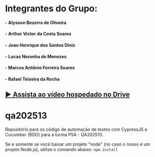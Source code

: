 # Integrantes do Grupo:
#### - Alysson Bezerra de Oliveira
#### - Arthur Victor da Costa Soares
#### - Joao Henrique dos Santos Diniz
#### - Lucas Noronha de Menezes
#### - Marcos Antônio Ferreira Soares
#### - Rafael Teixeira da Rocha



## [▶️ Assista ao vídeo hospedado no Drive](https://drive.google.com/file/d/1gu_57xQ5NbyCx-S-0eFP0RJ9M4X4R1nm/view?usp=sharing)


# qa202513
Repositório para os código de automação de testes com CypressJS e Cucumber (BDD) para a turma P5A - QA202513.

Se e somente se você baixar um projeto "node" (no caso o nosso é um projeto Node.js), utilize o comando abaixo:
```npm install```

